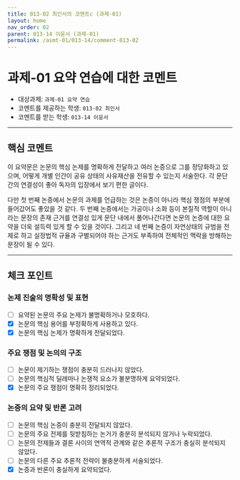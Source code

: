```yaml
---
title: 013-02 최인서의 코멘트c (과제-01) 
layout: home
nav_order: 02
parent: 013-14 이윤서 (과제-01)
permalink: /asmt-01/013-14/comment-013-02
---
```


# 과제-01 요약 연습에 대한 코멘트

- 대상과제: `과제-01 요약 연습`
- 코멘트를 제공하는 학생: `013-02 최인서` 
- 코멘트를 받는 학생: `013-14 이윤서` 

---

## 핵심 코멘트

이 요약문은 논문의 핵심 논제를 명확하게 전달하고 여러 논증으로 그를 정당화하고 있으며, 어떻게 개별 인간이 공유 상태의 사유재산을 전유할 수 있는지 서술한다. 각 문단 간의 연결성이 좋아 독자의 입장에서 보기 편한 글이다.

다만 첫 번째 논증에서 논문의 과제를 언급하는 것은 논증이 아니라 핵심 쟁점의 부분에 들어갔어도 좋았을 것 같다. 두 번째 논증에서는 가공이나 소화 등이 본질적 역할이 아니라는 문장의 존재 근거를 연결성 있게 문단 내에서 풀어나간다면 논문의 논증에 대한 요약을 더욱 설득력 있게 할 수 있을 것이다. 그리고 네 번째 논증이 자연상태의 규범을 전제로 하고 실정법적 규율과 구별되어야 하는 근거도 부족하여 전체적인 맥락을 방해하는 문장이 될 수 있다. 
 
---

## 체크 포인트

### 논제 진술의 명확성 및 표현  
- [ ] 요약된 논문의 주요 논제가 불명확하거나 모호하다.  
- [x] 논문의 핵심 용어를 부정확하게 사용하고 있다.  
- [x] 논문의 핵심 논제가 명확하게 전달되었다.  

### 주요 쟁점 및 논의의 구조  
- [ ] 논문이 제기하는 쟁점이 충분히 드러나지 않았다.  
- [ ] 논문의 핵심적 딜레마나 논쟁적 요소가 불분명하게 요약되었다.  
- [x] 논문의 주요 쟁점이 명확히 정리되었다.  

### 논증의 요약 및 반론 고려  
- [ ] 논문의 핵심 논증이 충분히 전달되지 않았다.  
- [ ] 논문의 주요 전제를 뒷받침하는 논거가 충분히 분석되지 않거나 누락되었다.  
- [ ] 논문의 전제들과 결론 사이의 연역적 관계와 같은 추론적 구조가 충실히 분석되지 않았다.  
- [ ] 논문의 다른 주요 추론적 전략이 불충분하게 서술되었다.
- [x] 논증과 반론이 충실하게 요약되었다. 